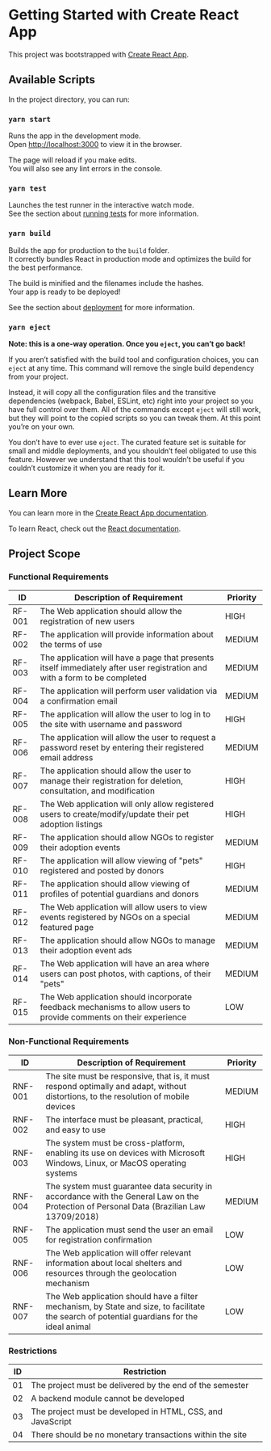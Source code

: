 # Getting Started with Create React App

This project was bootstrapped with [Create React App](https://github.com/facebook/create-react-app).

## Available Scripts

In the project directory, you can run:

### `yarn start`

Runs the app in the development mode.\
Open [http://localhost:3000](http://localhost:3000) to view it in the browser.

The page will reload if you make edits.\
You will also see any lint errors in the console.

### `yarn test`

Launches the test runner in the interactive watch mode.\
See the section about [running tests](https://facebook.github.io/create-react-app/docs/running-tests) for more information.

### `yarn build`

Builds the app for production to the `build` folder.\
It correctly bundles React in production mode and optimizes the build for the best performance.

The build is minified and the filenames include the hashes.\
Your app is ready to be deployed!

See the section about [deployment](https://facebook.github.io/create-react-app/docs/deployment) for more information.

### `yarn eject`

**Note: this is a one-way operation. Once you `eject`, you can’t go back!**

If you aren’t satisfied with the build tool and configuration choices, you can `eject` at any time. This command will remove the single build dependency from your project.

Instead, it will copy all the configuration files and the transitive dependencies (webpack, Babel, ESLint, etc) right into your project so you have full control over them. All of the commands except `eject` will still work, but they will point to the copied scripts so you can tweak them. At this point you’re on your own.

You don’t have to ever use `eject`. The curated feature set is suitable for small and middle deployments, and you shouldn’t feel obligated to use this feature. However we understand that this tool wouldn’t be useful if you couldn’t customize it when you are ready for it.

## Learn More

You can learn more in the [Create React App documentation](https://facebook.github.io/create-react-app/docs/getting-started).

To learn React, check out the [React documentation](https://reactjs.org/).

## Project Scope

### Functional Requirements

| ID     | Description of Requirement                                                                                                | Priority |
| ------ | ------------------------------------------------------------------------------------------------------------------------- | -------- |
| RF-001 | The Web application should allow the registration of new users                                                            | HIGH     |
| RF-002 | The application will provide information about the terms of use                                                           | MEDIUM   |
| RF-003 | The application will have a page that presents itself immediately after user registration and with a form to be completed | MEDIUM   |
| RF-004 | The application will perform user validation via a confirmation email                                                     | MEDIUM   |
| RF-005 | The application will allow the user to log in to the site with username and password                                      | HIGH     |
| RF-006 | The application will allow the user to request a password reset by entering their registered email address                | MEDIUM   |
| RF-007 | The application should allow the user to manage their registration for deletion, consultation, and modification           | HIGH     |
| RF-008 | The Web application will only allow registered users to create/modify/update their pet adoption listings                  | HIGH     |
| RF-009 | The application should allow NGOs to register their adoption events                                                       | MEDIUM   |
| RF-010 | The application will allow viewing of "pets" registered and posted by donors                                              | HIGH     |
| RF-011 | The application should allow viewing of profiles of potential guardians and donors                                        | MEDIUM   |
| RF-012 | The Web application will allow users to view events registered by NGOs on a special featured page                         | MEDIUM   |
| RF-013 | The application should allow NGOs to manage their adoption event ads                                                      | MEDIUM   |
| RF-014 | The Web application will have an area where users can post photos, with captions, of their "pets"                         | MEDIUM   |
| RF-015 | The Web application should incorporate feedback mechanisms to allow users to provide comments on their experience         | LOW      |

### Non-Functional Requirements

| ID      | Description of Requirement                                                                                                                  | Priority |
| ------- | ------------------------------------------------------------------------------------------------------------------------------------------- | -------- |
| RNF-001 | The site must be responsive, that is, it must respond optimally and adapt, without distortions, to the resolution of mobile devices         | MEDIUM   |
| RNF-002 | The interface must be pleasant, practical, and easy to use                                                                                  | HIGH     |
| RNF-003 | The system must be cross-platform, enabling its use on devices with Microsoft Windows, Linux, or MacOS operating systems                    | HIGH     |
| RNF-004 | The system must guarantee data security in accordance with the General Law on the Protection of Personal Data (Brazilian Law 13709/2018)    | MEDIUM   |
| RNF-005 | The application must send the user an email for registration confirmation                                                                   | LOW      |
| RNF-006 | The Web application will offer relevant information about local shelters and resources through the geolocation mechanism                    | LOW      |
| RNF-007 | The Web application should have a filter mechanism, by State and size, to facilitate the search of potential guardians for the ideal animal | LOW      |

### Restrictions

| ID  | Restriction                                                |
| --- | ---------------------------------------------------------- |
| 01  | The project must be delivered by the end of the semester   |
| 02  | A backend module cannot be developed                       |
| 03  | The project must be developed in HTML, CSS, and JavaScript |
| 04  | There should be no monetary transactions within the site   |

